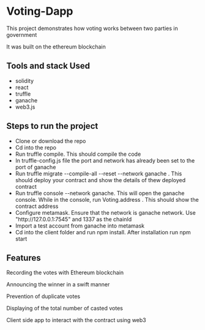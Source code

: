# Voting-Dapp
<p> This project demonstrates how voting works between two parties in government </p>
<p> It was built on the ethereum blockchain </p>

## Tools and stack Used
<ul>
  <li> solidity </li>
  <li> react </li>
  <li> truffle </li>
  <li> ganache </li>
  <li> web3.js </li>
</ul>

## Steps to run the project
<ul>
  <li> Clone or download the repo </li>
  <li> Cd into the repo  </li>
  <li> Run truffle compile. This should compile the code </li>
  <li> In truffle-config.js file the port and network has already been set to the port of ganache </li>
  <li> Run truffle migrate --compile-all --reset --network ganache . This should deploy your contract and show the details of thew deployed contract </li>
  <li> Run truffle console --network ganache. This will open the ganache console. While in the console, run Voting.address . This should show the contract address</li>
  <li> Configure metamask. Ensure that the network is ganache network. Use "http://127.0.0.1:7545" and 1337 as the chainId </li>
  <li> Import a test account from ganache into metamask</li>
  <li> Cd into the client folder and run npm install. After installation run npm start</li>
</ul>

## Features 
<p> Recording the votes with Ethereum blockchain </p> 
<p> Announcing the winner in a swift manner </p>
<p> Prevention of duplicate votes </p>
<p> Displaying of the total number of casted votes  </p>
<p> Client side app to interact with the contract using web3  </p>
